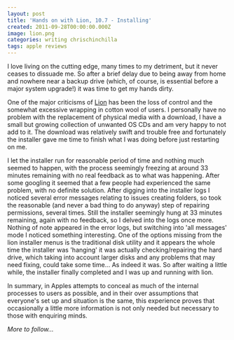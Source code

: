 ```yaml
---
layout: post
title: 'Hands on with Lion, 10.7 - Installing'
created: 2011-09-28T00:00:00.000Z
image: lion.png
categories: writing chrischinchilla
tags: apple reviews
---
```


I love living on the cutting edge, many times to my detriment, but it never ceases to dissuade me. So after a brief delay due to being away from home and nowhere near a backup drive (which, of course, is essential before a major system upgrade!) it was time to get my hands dirty.

One of the major criticisms of <a href="https://www.apple.com/au/macosx/what-is/" target="_blank">Lion</a> has been the loss of control and the somewhat excessive wrapping in cotton wool of users. I personally have no problem with the replacement of physical media with a download, I have a small but growing collection of unwanted OS CDs and am very happy to not add to it. The download was relatively swift and trouble free and fortunately the installer gave me time to finish what I was doing before just restarting on me.

I let the installer run for reasonable period of time and nothing much seemed to happen, with the process seemingly freezing at around 33 minutes remaining with no real feedback as to what was happening. After some googling it seemed that a few people had experienced the same problem, with no definite solution. After digging into the installer logs I noticed several error messages relating to issues creating folders, so took the reasonable (and never a bad thing to do anyway) step of repairing permissions, several times. Still the installer seemingly hung at 33 minutes remaining, again with no feedback, so I delved into the logs once more. Nothing of note appeared in the error logs, but switching into 'all messages' mode I noticed something interesting. One of the options missing from the lion installer menus is the traditional disk utility and it appears the whole time the installer was 'hanging' it was actually checking/repairing the hard drive, which taking into account larger disks and any problems that may need fixing, could take some time... As indeed it was. So after waiting a little while, the installer finally completed and I was up and running with lion.

In summary, in Apples attempts to conceal as much of the internal processes to users as possible, and in their over assumptions that everyone's set up and situation is the same, this experience proves that occasionally a little more information is not only needed but necessary to those with enquiring minds.

_More to follow..._

